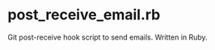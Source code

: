 post_receive_email.rb
=====================

Git post-receive hook script to send emails. Written in Ruby. 